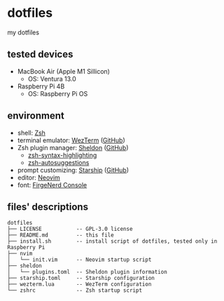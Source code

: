 # dotfiles

my dotfiles

## tested devices

- MacBook Air (Apple M1 Sillicon)
    - OS: Ventura 13.0
- Raspberry Pi 4B
    - OS: Raspberry Pi OS

## environment

- shell: [Zsh](https://www.zsh.org)
- terminal emulator: [WezTerm](https://wezfurlong.org/wezterm/) ([GitHub](https://github.com/wez/wezterm))
- Zsh plugin manager: [Sheldon](https://sheldon.cli.rs/) ([GitHub](https://github.com/rossmacarthur/sheldon))
    - [zsh-syntax-highlighting](https://github.com/zsh-users/zsh-syntax-highlighting)
    - [zsh-autosuggestions](https://github.com/zsh-users/zsh-autosuggestions)
- prompt customizing: [Starship](https://starship.rs/ja-jp/) ([GitHub](https://github.com/starship/starship))
- editor: [Neovim](https://neovim.io/)
- font: [FirgeNerd Console](https://github.com/yuru7/Firge)

## files' descriptions

```
dotfiles
├── LICENSE           -- GPL-3.0 license
├── README.md         -- this file
├── install.sh        -- install script of dotfiles, tested only in Raspberry Pi
├── nvim
│   └── init.vim      -- Neovim startup script
├── sheldon
│   └── plugins.toml  -- Sheldon plugin information
├── starship.toml     -- Starship configuration
├── wezterm.lua       -- WezTerm configuration
└── zshrc             -- Zsh startup script
```
